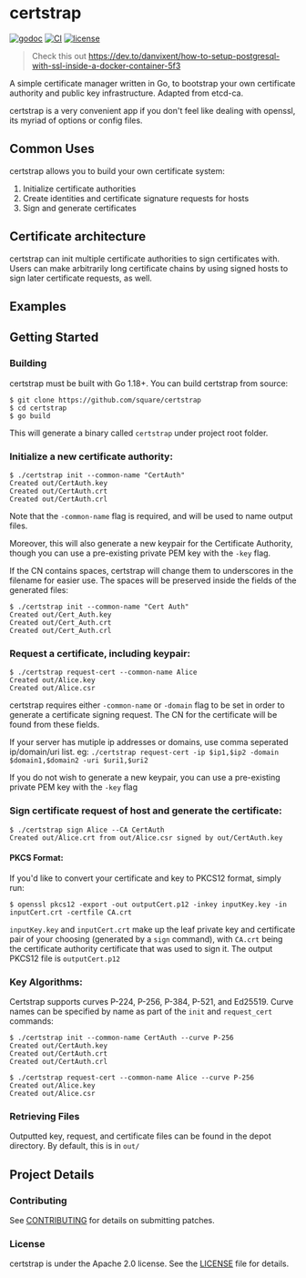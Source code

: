 # certstrap
[![godoc](http://img.shields.io/badge/godoc-certstrap-blue.svg?style=flat)](https://godoc.org/github.com/square/certstrap)
[![CI](https://github.com/square/certstrap/actions/workflows/go.yml/badge.svg)](https://github.com/square/certstrap/actions/workflows/go.yml)
[![license](http://img.shields.io/badge/license-apache_2.0-red.svg?style=flat)](https://raw.githubusercontent.com/square/certstrap/master/LICENSE)


> Check this out
> https://dev.to/danvixent/how-to-setup-postgresql-with-ssl-inside-a-docker-container-5f3

A simple certificate manager written in Go, to bootstrap your own certificate authority and public key infrastructure.  Adapted from etcd-ca.

certstrap is a very convenient app if you don't feel like dealing with openssl, its myriad of options or config files.

## Common Uses

certstrap allows you to build your own certificate system:

1. Initialize certificate authorities
2. Create identities and certificate signature requests for hosts
3. Sign and generate certificates

## Certificate architecture

certstrap can init multiple certificate authorities to sign certificates with.  Users can make arbitrarily long certificate chains by using signed hosts to sign later certificate requests, as well.

## Examples

## Getting Started

### Building

certstrap must be built with Go 1.18+. You can build certstrap from source:

```
$ git clone https://github.com/square/certstrap
$ cd certstrap
$ go build
```

This will generate a binary called `certstrap` under project root folder.

### Initialize a new certificate authority:

```
$ ./certstrap init --common-name "CertAuth"
Created out/CertAuth.key
Created out/CertAuth.crt
Created out/CertAuth.crl
```

Note that the `-common-name` flag is required, and will be used to name output files.

Moreover, this will also generate a new keypair for the Certificate Authority,
though you can use a pre-existing private PEM key with the `-key` flag.

If the CN contains spaces, certstrap will change them to underscores in the filename for easier use.  The spaces will be preserved inside the fields of the generated files:

```
$ ./certstrap init --common-name "Cert Auth"
Created out/Cert_Auth.key
Created out/Cert_Auth.crt
Created out/Cert_Auth.crl
```

### Request a certificate, including keypair:

```
$ ./certstrap request-cert --common-name Alice
Created out/Alice.key
Created out/Alice.csr
```

certstrap requires either `-common-name` or `-domain` flag to be set in order to generate a certificate signing request.  The CN for the certificate will be found from these fields.

If your server has mutiple ip addresses or domains, use comma seperated ip/domain/uri list. eg: `./certstrap request-cert -ip $ip1,$ip2 -domain $domain1,$domain2 -uri $uri1,$uri2`

If you do not wish to generate a new keypair, you can use a pre-existing private
PEM key with the `-key` flag

### Sign certificate request of host and generate the certificate:

```
$ ./certstrap sign Alice --CA CertAuth
Created out/Alice.crt from out/Alice.csr signed by out/CertAuth.key
```

#### PKCS Format:
If you'd like to convert your certificate and key to PKCS12 format, simply run:
```
$ openssl pkcs12 -export -out outputCert.p12 -inkey inputKey.key -in inputCert.crt -certfile CA.crt
```
`inputKey.key` and `inputCert.crt` make up the leaf private key and certificate pair of your choosing (generated by a `sign` command), with `CA.crt` being the certificate authority certificate that was used to sign it.  The output PKCS12 file is `outputCert.p12`

### Key Algorithms:
Certstrap supports curves P-224, P-256, P-384, P-521, and Ed25519. Curve names can be specified by name as part of the `init` and `request_cert` commands:

```
$ ./certstrap init --common-name CertAuth --curve P-256
Created out/CertAuth.key
Created out/CertAuth.crt
Created out/CertAuth.crl

$ ./certstrap request-cert --common-name Alice --curve P-256
Created out/Alice.key
Created out/Alice.csr
```

### Retrieving Files

Outputted key, request, and certificate files can be found in the depot directory.
By default, this is in `out/`


## Project Details

### Contributing

See [CONTRIBUTING](CONTRIBUTING.md) for details on submitting patches.

### License

certstrap is under the Apache 2.0 license. See the [LICENSE](LICENSE) file for details.
